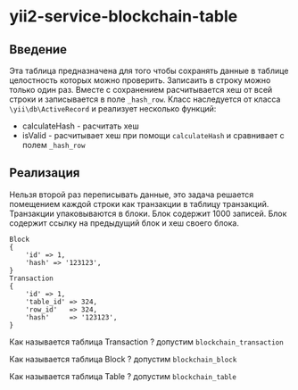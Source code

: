 # yii2-service-blockchain-table

## Введение

Эта таблица предназначена для того чтобы сохранять данные в таблице целостность которых можно проверить.
Записаить в строку можно только один раз. Вместе с сохранением расчитывается хеш от всей строки и записывается в поле `_hash_row`.
Класс наследуется от класса `\yii\db\ActiveRecord` и реализует несколько функций:
- calculateHash - расчитать хеш
- isValid - расчитывает хеш при помощи `calculateHash` и сравнивает с полем `_hash_row`

## Реализация

Нельзя второй раз переписывать данные, это задача решается помещением каждой строки как транзакции в таблицу транзакций. Транзакции упаковываются в блоки.
Блок содержит 1000 записей. Блок содержит ссылку на предыдущий блок и хеш своего блока. 
```
Block 
{
    'id' => 1,    
    'hash' => '123123',    
}
Transaction 
{
    'id' => 1,    
    'table_id' => 324,    
    'row_id'   => 324,    
    'hash'     => '123123',    
}
```

Как называется таблица Transaction ?
допустим `blockchain_transaction`

Как называется таблица Block ?
допустим `blockchain_block`

Как называется таблица Table ?
допустим `blockchain_table`
